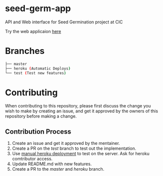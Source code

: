 # seed-germ-app
API and Web interface for Seed Germination project at CIC

Try the web applicaion [here](https://seed-germ.herokuapp.com/)

# Branches 

```bash
├── master 
├── heroku (Automatic Deploys)
└── test (Test new features)
```

# Contributing

When contributing to this repository, please first discuss the change you wish to make by creating an issue,
and get it approved by the owners of this repository before making a change. 

## Contribution Process
1. Create an issue and get it approved by the mentainer. 
2. Create a PR on the _test_ branch to test out the implementation.
2. Use [manual heroku deployment](https://devcenter.heroku.com/articles/github-integration#manual-deploys) to test on the server. Ask for heroku comtributor access.
4. Update README.md with new features.
4. Create a PR to the _master_ and _heroku_ branch.



